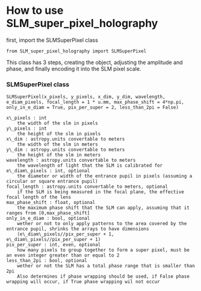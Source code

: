 # How to use SLM_super_pixel_holography

first, import the SLMSuperPixel class

```
from SLM_super_pixel_holography import SLMSuperPixel
```

This class has 3 steps, creating the object, adjusting the amplitude and phase, and finally encoding it into the SLM pixel scale.


### SLMSuperPixel class

```
SLMSuperPixel(x_pixels, y_pixels, x_dim, y_dim, wavelength, e_diam_pixels, focal_length = 1 * u.mm, max_phase_shift = 4*np.pi, only_in_e_diam = True, pix_per_super = 2, less_than_2pi = False)
```

	x\_pixels : int
		the width of the slm in pixels
	y\_pixels : int
		the height of the slm in pixels
	x\_dim : astropy.units convertable to meters
		the width of the slm in meters
	y\_dim : astropy.units convertable to meters
		the height of the slm in meters
	wavelength : astropy.units convertable to meters
		the wavelength of light that the SLM is calibrated for
	e\_diam\_pixels : int, optional
		the diameter or width of the entrance pupil in pixels (assuming a circular or square entrance pupil)
	focal_length : astropy.units convertable to meters, optional
		if the SLM is being measured in the focal plane, the effective focal length of the lens
	max_phase_shift : float, optional
		the maximum phase shift that the SLM can apply, assuming that it ranges from [0,max_phase_shift]
	only_in_e_diam : bool, optional
		wether or not to only apply patterns to the area covered by the entrance pupil, shrinks the arrays to have dimensions 
		(e\_diam\_pixels//pix_per_super + 1, e\_diam\_pixels//pix_per_super + 1)
	pix_per_super : int, even, optional
		how many pixels to group together to form a super pixel, must be an even integer greater than or equal to 2
	less_than_2pi : bool, optional
		wether or not the SLM has a total phase range that is smaller than 2pi
		Also determines if phase wrapping should be used, if False phase wrapping will occur, if True phase wrapping wil not occur 

